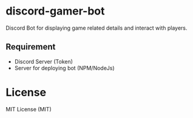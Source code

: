 # discord-gamer-bot
Discord Bot for displaying game related details and interact with players.

## Requirement
- Discord Server (Token)
- Server for deploying bot (NPM/NodeJs)



# License
MIT License (MIT)